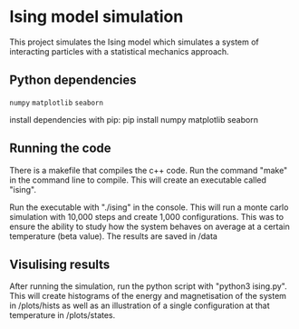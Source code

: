 # Ising model simulation

This project simulates the Ising model which simulates a system of interacting particles with a statistical mechanics approach.

## Python dependencies
`numpy`
`matplotlib`
`seaborn`

install dependencies with pip:
pip install numpy matplotlib seaborn

## Running the code
There is a makefile that compiles the c++ code. Run the command "make" in the command line to compile. This will create an executable called "ising".

Run the executable with "./ising" in the console.
This will run a monte carlo simulation with 10,000 steps and create 1,000 configurations. This was to ensure the ability to study how the system behaves on average at a certain temperature (beta value).
The results are saved in /data

## Visulising results
After running the simulation, run the python script with "python3 ising.py". This will create histograms of the energy and magnetisation of the system in /plots/hists as well as an illustration of a single configuration at that temperature in /plots/states.

